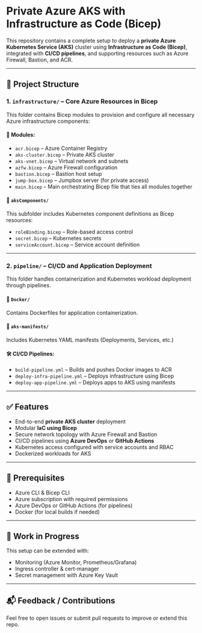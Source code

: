 #  Private Azure AKS with Infrastructure as Code (Bicep)

This repository contains a complete setup to deploy a **private Azure Kubernetes Service (AKS)** cluster using **Infrastructure as Code (Bicep)**, integrated with **CI/CD pipelines**, and supporting resources such as Azure Firewall, Bastion, and ACR.

---

## 📁 Project Structure

### 1. `infrastructure/` – Core Azure Resources in Bicep

This folder contains Bicep modules to provision and configure all necessary Azure infrastructure components:

#### 🔹 Modules:
- `acr.bicep` – Azure Container Registry
- `aks-cluster.bicep` – Private AKS cluster
- `aks-vnet.bicep` – Virtual network and subnets
- `azfw.bicep` – Azure Firewall configuration
- `bastion.bicep` – Bastion host setup
- `jump-box.bicep` – Jumpbox server (for private access)
- `main.bicep` – Main orchestrating Bicep file that ties all modules together

#### 📂 `aksComponents/`
This subfolder includes Kubernetes component definitions as Bicep resources:
- `roleBinding.bicep` – Role-based access control
- `secret.bicep` – Kubernetes secrets
- `serviceAccount.bicep` – Service account definition

---

### 2. `pipeline/` – CI/CD and Application Deployment

This folder handles containerization and Kubernetes workload deployment through pipelines.

#### 📂 `Docker/`
Contains Dockerfiles for application containerization.

#### 📂 `aks-manifests/`
Includes Kubernetes YAML manifests (Deployments, Services, etc.)

#### 🛠️ CI/CD Pipelines:
- `build-pipeline.yml` – Builds and pushes Docker images to ACR
- `deploy-infra-pipeline.yml` – Deploys infrastructure using Bicep
- `deploy-app-pipeline.yml` – Deploys apps to AKS using manifests

---

## ✅ Features

- End-to-end **private AKS cluster** deployment
- Modular **IaC using Bicep**
- Secure network topology with Azure Firewall and Bastion
- CI/CD pipelines using **Azure DevOps** or **GitHub Actions**
- Kubernetes access configured with service accounts and RBAC
- Dockerized workloads for AKS

---

## 📌 Prerequisites

- Azure CLI & Bicep CLI
- Azure subscription with required permissions
- Azure DevOps or GitHub Actions (for pipelines)
- Docker (for local builds if needed)

---

## 🚧 Work in Progress

This setup can be extended with:
- Monitoring (Azure Monitor, Prometheus/Grafana)
- Ingress controller & cert-manager
- Secret management with Azure Key Vault

---

## 📬 Feedback / Contributions

Feel free to open issues or submit pull requests to improve or extend this repo.
